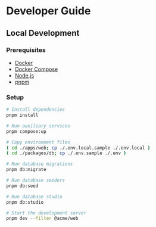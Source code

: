 # Developer Guide

## Local Development

### Prerequisites

- [Docker](https://docs.docker.com/get-docker)
- [Docker Compose](https://docs.docker.com/compose/install)
- [Node.js](https://nodejs.org/en/download)
- [pnpm](https://pnpm.io/installation)

### Setup

```sh
# Install dependencies
pnpm install

# Run auxiliary services
pnpm compose:up

# Copy environment files
( cd ./apps/web; cp ./.env.local.sample ./.env.local )
( cd ./packages/db; cp ./.env.sample ./.env )

# Run database migrations
pnpm db:migrate

# Run database seeders
pnpm db:seed

# Run database studio
pnpm db:studio

# Start the development server
pnpm dev --filter @acme/web
```
